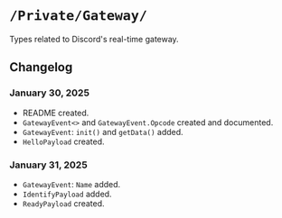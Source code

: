 #  `/Private/Gateway/`

Types related to Discord's real-time gateway.

## Changelog

### January 30, 2025
- README created.
- `GatewayEvent<>` and `GatewayEvent.Opcode` created and documented.
- `GatewayEvent`: `init()` and `getData()` added.
- `HelloPayload` created.

### January 31, 2025
- `GatewayEvent`: `Name` added.
- `IdentifyPayload` added.
- `ReadyPayload` created.

